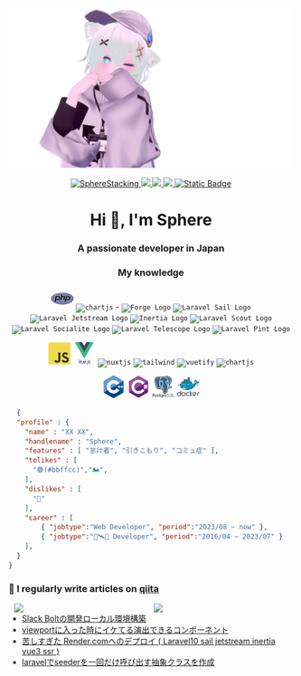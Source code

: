 ![hello-world](./images/hello-world.png)

<p align="center">
  <a href="https://github.com/SphereStacking/SphereStacking">
    <img src="https://komarev.com/ghpvc/?username=SphereStacking" alt="SphereStacking" />
  </a>
  <a href="http://twitter.com/SphereVR">
    <img height="20" src="https://img.shields.io/twitter/follow/sphereVR?style=flat&logo=x&label=x" />
  </a>
  <a href="https://github.com/SphereStacking">
    <img height="20" src="https://img.shields.io/github/followers/SphereStacking?label=follow&logo=github&style=flat" />
  </a>
  <a href="http://qiita.com/sphere-stacking">
    <img height="20" src="https://qiita-badge.apiapi.app/s/sphere-stacking/posts.svg" />
  </a>
  <a href="https://spherestacking.fanbox.cc/">
    <img alt="Static Badge" src="https://img.shields.io/badge/fanbox-fanbox?style=flat&logo=pixiv&color=%23FAF18A">
  </a>
</p>
<h1 align="center">Hi 👋, I'm Sphere</h1>
<h3 align="center">A passionate developer in Japan</h3>

<h3 align="center">My knowledge</h3>

<p align="center">
  <code><img src="https://raw.githubusercontent.com/devicons/devicon/master/icons/php/php-original.svg" alt="php" width="40" height="40"/></code>
  <code><img src="https://github.com/laravel/art/blob/master/laravel-logo.png" alt="chartjs" width="40" height="40"/></code>
  -
  <code><img src="https://laravel.com/img/ecosystem/forge.min.svg" alt="Forge Logo" width="40" height="40" /></code>
  <code><img src="https://laravel.com/img/ecosystem/sail.min.svg" alt="Laravel Sail Logo" width="40" height="40" /></code>
  <code><img src="https://laravel.com/img/ecosystem/jetstream.min.svg" alt="Laravel Jetstream Logo" width="40" height="40" /></code>
  <code><img src="https://laravel.com/img/ecosystem/inertia.min.svg" alt="Inertia Logo" width="40" height="40" /></code>
  <code><img src="https://laravel.com/img/ecosystem/scout.min.svg" alt="Laravel Scout Logo" width="40" height="40" /></code>
  <code><img src="https://laravel.com/img/ecosystem/socialite.min.svg" alt="Laravel Socialite Logo" width="40" height="40" /></code>
  <code><img src="https://laravel.com/img/ecosystem/telescope.min.svg" alt="Laravel Telescope Logo" width="40" height="40" /></code>
  <code><img src="https://laravel.com/img/ecosystem/pint.min.svg" alt="Laravel Pint Logo" width="40" height="40" /></code>
</p>
<p align="center">
    <code><img src="https://raw.githubusercontent.com/devicons/devicon/master/icons/javascript/javascript-original.svg" alt="javascript" width="40" height="40"/></code>
    <code><img src="https://raw.githubusercontent.com/devicons/devicon/master/icons/vuejs/vuejs-original-wordmark.svg" alt="vuejs" width="40" height="40"/></code>
    <code><img src="https://www.vectorlogo.zone/logos/nuxtjs/nuxtjs-icon.svg" alt="nuxtjs" width="40" height="40"/></code>
    <code><img src="https://www.vectorlogo.zone/logos/tailwindcss/tailwindcss-icon.svg" alt="tailwind" width="40" height="40"/></code>
    <code><img src="https://bestofjs.org/logos/vuetify.svg" alt="vuetify" width="40" height="40"/></code>
    <code><img src="https://www.chartjs.org/media/logo-title.svg" alt="chartjs" width="40" height="40"/></code>
</p>
<p align="center">
    <code><img src="https://raw.githubusercontent.com/devicons/devicon/master/icons/cplusplus/cplusplus-original.svg" alt="cplusplus" width="40" height="40"/></code>
    <code><img src="https://raw.githubusercontent.com/devicons/devicon/master/icons/csharp/csharp-original.svg" alt="csharp" width="40" height="40"/></code>
    <code><img src="https://raw.githubusercontent.com/devicons/devicon/master/icons/postgresql/postgresql-original-wordmark.svg" alt="postgresql" width="40" height="40"/></code>
    <code><img src="https://raw.githubusercontent.com/devicons/devicon/master/icons/docker/docker-original-wordmark.svg" alt="docker" width="40" height="40"/></code>
</p>

``` json
  {
  "profile" : {
    "name" : "XX XX",
    "handlename" : "Sphere",
    "features" : [ "怠け者", "引きこもり", "コミュ症" ],
    "tolikes" : [
      "🟢(#bbffcc)","🏍️",
    ],
    "dislikes" : [
      "🦐"
    ],
    "career" : [
        { "jobtype":"Web Developer", "period":"2023/08 ~ now" },
        { "jobtype":"🚀🛰📡 Developer", "period":"2016/04 ~ 2023/07" }
    ],
  }
}
```

### 📝 I regularly write articles on [qiita](https://qiita.com/)

<p ><img align="right" width="49%" src="https://github-readme-stats.vercel.app/api?username=SphereStacking&theme=vue-dark&show_icons=true"/></p>
<p ><img align="right" width="49%" src="https://github-readme-stats.vercel.app/api/top-langs/?username=SphereStacking&theme=vue-dark&show_icons=true&layout=compact"/></p>

<p align="left">
  
<!-- BLOG-POST-LIST:START -->
- [Slack Boltの開発ローカル環境構築](https://qiita.com/sphere-stacking/items/cd80f1099bfb25354f53)
- [viewportに入った時にイケてる演出できるコンポーネント](https://qiita.com/sphere-stacking/items/b2c5ab6e5daee8cc95f4)
- [苦しすぎた Render.comへのデプロイ &lpar; Laravel10 sail jetstream inertia vue3 ssr &rpar;](https://qiita.com/sphere-stacking/items/a7ee2c7436401345ebfd)
- [laravelでseederを一回だけ呼び出す抽象クラスを作成](https://qiita.com/sphere-stacking/items/4ec0d5507d3230232410)
<!-- BLOG-POST-LIST:END -->

</p>
